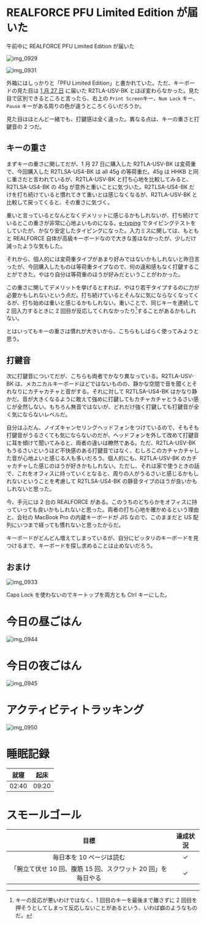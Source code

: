 # REALFORCE PFU Limited Edition が届いた
午前中に REALFORCE PFU Limited Edition が届いた

![img_0929](/images/2019/02/img_0929.jpg)

![img_0931](/images/2019/02/img_0931.jpg)

外箱にはしっかりと「PFU Limited Edition」と書かれていた。ただ、キーボードの見た目は [1 月 27 日](/2019/01/27) に届いた R2TLA-USV-BK とほぼ変わらなかった。見た目で区別できるところと言ったら、右上の `Print Screen`キー、`Num Lock` キー、`Pause` キーがある周りの色が違うところくらいだろうか。

見た目はほとんど一緒でも、打鍵感は全く違った。異なる点は、キーの重さと打鍵音の 2 つだ。

## キーの重さ
まずキーの重さに関してだが、1 月 27 日に購入した R2TLA-USV-BK は変荷重で、今回購入した R2TLSA-US4-BK は all 45g の等荷重だ。45g は HHKB と同じ重さだと言われているが、R2TLA-USV-BK と打ち心地を比較してみると、R2TLSA-US4-BK の 45g が意外と重いことに気づいた。R2TLSA-US4-BK だけを打ち続けていると慣れてきて重いとは感じなくなるが、R2TLA-USV-BK と比較して戻ってくると、その重さに気づく。

重いと言っているとなんとなくデメリットに感じるかもしれないが、打ち続けているとこの重さが非常に心地よいものになる。[e-typing](https://www.e-typing.ne.jp/roma/check/) でタイピングテストをしていたが、かなり安定したタイピングになった。入力ミスに関しては、もともと REALFORCE 自体が高級キーボードなので大きな差はなかったが、少しだけ減ったような気もした。

それから、個人的には変荷重タイプがあまり好みではないかもしれないと昨日言ったが、今回購入したものは等荷重タイプなので、何の違和感もなく打鍵することができた。やはり自分は等荷重のほうが好みだということがわかった。

この重さに関してデメリットを挙げるとすれば、やはり若干タイプするのに力が必要かもしれないという点だ。打ち続けているとそんなに気にならなくなってくるが、打ち始めは重いと感じるかもしれない。重いことで、同じキーを連続して 2 回入力するときに 2 回目が反応してくれなかったり[^heavy]することがあるかもしれない。

[^heavy]: キーの反応が悪いわけではなく、1 回目のキーを最後まで離さずに 2 回目を押そうとしてしまって反応しないことがあるという、いわば癖のようなものだ。

とはいってもキーの重さは慣れが大きいから、こちらもしばらく使ってみようと思う。

## 打鍵音
次に打鍵音についてだが、こちらも両者でかなり異なっている。R2TLA-USV-BK は、メカニカルキーボードほどではないものの、静かな空間で音を聞くとそれなりにカチャカチャと音がする。それに対して R2TLSA-US4-BK はかなり静かだ。音が大きくなるように敢えて強めに打鍵してもカチャカチャとうるさい感じが全然しない。もちろん無音ではないが、どれだけ強く打鍵しても打鍵音が全く気にならないレベルだ。

自分はふだん、ノイズキャンセリングヘッドフォンをつけているので、そもそも打鍵音がうるさくても気にならないのだが、ヘッドフォンを外して改めて打鍵音に耳を傾けて聞いてみると、両者の違いは瞭然である。ただ、R2TLA-USV-BK もうるさいというほど不快感のある打鍵音ではなく、むしろこのカチャカチャした音が心地よいと感じる人も多いだろう。個人的にも、R2TLA-USV-BK のカチャカチャした感じのほうが好きかもしれない。ただし、それは家で使うときの話で、これをオフィスに持っていくとなると、周りの人がうるさいと感じるかもしれないということを考慮して R2TLSA-US4-BK の静音タイプのほうが良いかもしれないと思った。

今、手元には 2 台の REALFORCE がある。このうちのどちらかをオフィスに持っていっても良いかもしれないと思った。両者の打ち心地を確かめるという理由と、会社の MacBook Pro の内蔵キーボードが JIS なので、このままだと US 配列にいつまで経っても慣れないと思ったからだ。

キーボードがどんどん増えてしまっているが、自分にピッタリのキーボードを見つけるまで、キーボードを探し求めることは止めないだろう。

## おまけ
![img_0933](/images/2019/02/img_0933.jpg)

Caps Lock を使わないのでキートップを両方とも Ctrl キーにした。

# 今日の昼ごはん
![img_0944](/images/2019/02/img_0944.jpg)

# 今日の夜ごはん
![img_0945](/images/2019/02/img_0945.jpg)

# アクティビティトラッキング
![img_0950](/images/2019/02/img_0950.png)

# 睡眠記録
| 就寝 | 起床 |
|:---:|:---:|
| 02:40 | 09:20 |

# スモールゴール
| 目標 | 達成状況 |
|:---:|:---:|
| 毎日本を 10 ページは読む | ✓ |
| 「腕立て伏せ 10 回、腹筋 15 回、スクワット 20 回」を毎日やる | ✓ |
